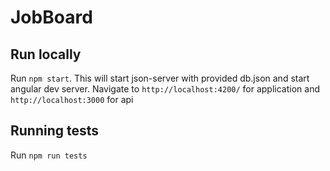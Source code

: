 # JobBoard

## Run locally

Run `npm start`.
This will start json-server with provided db.json and start angular dev server. Navigate to `http://localhost:4200/` for application and `http://localhost:3000` for api

## Running tests

Run `npm run tests`
